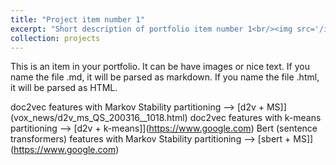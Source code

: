 ```yaml
---
title: "Project item number 1"
excerpt: "Short description of portfolio item number 1<br/><img src='/images/500x300.png'>"
collection: projects
---
```


This is an item in your portfolio. It can be have images or nice text. If you name the file .md, it will be parsed as markdown. If you name the file .html, it will be parsed as HTML. 

doc2vec features with Markov Stability partitioning --> [d2v + MS]](vox_news/d2v_ms_QS_200316__1018.html)
doc2vec features with k-means partitioning --> [d2v + k-means]](https://www.google.com)
Bert (sentence transformers) features with Markov Stability partitioning --> [sbert + MS]](https://www.google.com)